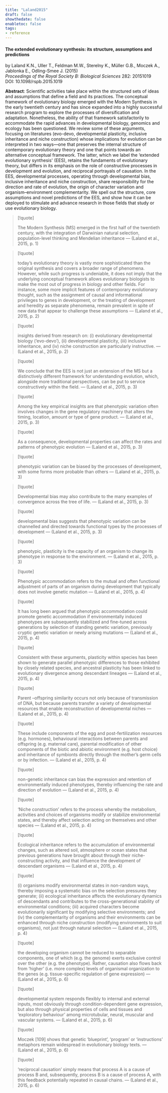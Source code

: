 ```yaml
---
title: "Laland2015"
draft: false
showthedate: false
enabletoc: false
tags:
- reference
---
```


#### **The extended evolutionary synthesis: its structure, assumptions and predictions**     
by Laland K.N., Uller T., Feldman M.W., Sterelny K., Müller G.B., Moczek A., Jablonka E., Odling-Smee J. (2015)         
*Proceedings of the Royal Society B: Biological Sciences* 282: 20151019       
DOI: 10.1098/rspb.2015.1019     

**Abstract**:  Scientific activities take place within the structured sets of ideas and assumptions that define a field and its practices. The conceptual framework of evolutionary biology emerged with the Modern Synthesis in the early twentieth century and has since expanded into a highly successful research program to explore the processes of diversification and adaptation. Nonetheless, the ability of that framework satisfactorily to accommodate the rapid advances in developmental biology, genomics and ecology has been questioned. We review some of these arguments, focusing on literatures (evo-devo, developmental plasticity, inclusive inheritance and niche construction) whose implications for evolution can be interpreted in two ways—one that preserves the internal structure of contemporary evolutionary theory and one that points towards an alternative conceptual framework. The latter, which we label the ‘extended evolutionary synthesis' (EES), retains the fundaments of evolutionary theory, but differs in its emphasis on the role of constructive processes in development and evolution, and reciprocal portrayals of causation. In the EES, developmental processes, operating through developmental bias, inclusive inheritance and niche construction, share responsibility for the direction and rate of evolution, the origin of character variation and organism–environment complementarity. We spell out the structure, core assumptions and novel predictions of the EES, and show how it can be deployed to stimulate and advance research in those fields that study or use evolutionary biology.




> [!quote] 
>
>The Modern Synthesis (MS) emerged in the first half of the twentieth century, with the integration of Darwinian natural selection, population-level thinking and Mendelian inheritance —  (Laland et al., 2015, p. 1) 

> [!quote] 
>
>today’s evolutionary theory is vastly more sophisticated than the original synthesis and covers a broader range of phenomena. However, while such progress is undeniable, it does not imply that the underlying conceptual framework allows evolutionary biologists to make the most out of progress in biology and other fields. For instance, some more implicit features of contemporary evolutionary thought, such as the assignment of causal and informational privileges to genes in development, or the treating of development and heredity as separate phenomena, remain prevalent in spite of new data that appear to challenge these assumptions —  (Laland et al., 2015, p. 2) 

> [!quote] 
>
>insights derived from research on: (i) evolutionary developmental biology (‘evo-devo’), (ii) developmental plasticity, (iii) inclusive inheritance, and (iv) niche construction are particularly instructive. —  (Laland et al., 2015, p. 2) 

> [!quote] 
>
>We conclude that the EES is not just an extension of the MS but a distinctively different framework for understanding evolution, which, alongside more traditional perspectives, can be put to service constructively within the field. —  (Laland et al., 2015, p. 3) 

> [!quote] 
>
>Among the key empirical insights are that phenotypic variation often involves changes in the gene regulatory machinery that alters the timing, location, amount or type of gene product. —  (Laland et al., 2015, p. 3) 

> [!quote] 
>
>As a consequence, developmental properties can affect the rates and patterns of phenotypic evolution —  (Laland et al., 2015, p. 3) 

> [!quote] 
>
>phenotypic variation can be biased by the processes of development, with some forms more probable than others —  (Laland et al., 2015, p. 3) 

> [!quote] 
>
>Developmental bias may also contribute to the many examples of convergence across the tree of life. —  (Laland et al., 2015, p. 3) 

> [!quote] 
>
>developmental bias suggests that phenotypic variation can be channelled and directed towards functional types by the processes of development —  (Laland et al., 2015, p. 3) 

> [!quote] 
>
>phenotypic, plasticity is the capacity of an organism to change its phenotype in response to the environment. —  (Laland et al., 2015, p. 3) 

> [!quote] 
>
>Phenotypic accommodation refers to the mutual and often functional adjustment of parts of an organism during development that typically does not involve genetic mutation —  (Laland et al., 2015, p. 4) 

> [!quote] 
>
>It has long been argued that phenotypic accommodation could promote genetic accommodation if environmentally induced phenotypes are subsequently stabilized and fine-tuned across generations by selection of standing genetic variation, previously cryptic genetic variation or newly arising mutations —  (Laland et al., 2015, p. 4) 

> [!quote] 
>
>Consistent with these arguments, plasticity within species has been shown to generate parallel phenotypic differences to those exhibited by closely related species, and ancestral plasticity has been linked to evolutionary divergence among descendant lineages —  (Laland et al., 2015, p. 4) 

> [!quote] 
>
>Parent –offspring similarity occurs not only because of transmission of DNA, but because parents transfer a variety of developmental resources that enable reconstruction of developmental niches —  (Laland et al., 2015, p. 4) 

> [!quote] 
>
>These include components of the egg and post-fertilization resources (e.g. hormones), behavioural interactions between parents and offspring (e.g. maternal care), parental modification of other components of the biotic and abiotic environment (e.g. host choice) and inheritance of symbionts directly through the mother’s germ cells or by infection. —  (Laland et al., 2015, p. 4) 

> [!quote] 
>
>non-genetic inheritance can bias the expression and retention of environmentally induced phenotypes, thereby influencing the rate and direction of evolution —  (Laland et al., 2015, p. 4) 

> [!quote] 
>
>‘Niche construction’ refers to the process whereby the metabolism, activities and choices of organisms modify or stabilize environmental states, and thereby affect selection acting on themselves and other species —  (Laland et al., 2015, p. 4) 

> [!quote] 
>
>Ecological inheritance refers to the accumulation of environmental changes, such as altered soil, atmosphere or ocean states that previous generations have brought about through their niche-constructing activity, and that influence the development of descendant organisms —  (Laland et al., 2015, p. 4) 

> [!quote] 
>
>(i) organisms modify environmental states in non-random ways, thereby imposing a systematic bias on the selection pressures they generate; (ii) ecological inheritance affects the evolutionary dynamics of descendants and contributes to the cross-generational stability of environmental conditions; (iii) acquired characters become evolutionarily significant by modifying selective environments; and (iv) the complementarity of organisms and their environments can be enhanced through niche construction (modifying environments to suit organisms), not just through natural selection —  (Laland et al., 2015, p. 4) 

> [!quote] 
>
>the developing organism cannot be reduced to separable components, one of which (e.g. the genome) exerts exclusive control over the other (e.g. the phenotype). Rather, causation also flows back from ‘higher’ (i.e. more complex) levels of organismal organization to the genes (e.g. tissue-specific regulation of gene expression) —  (Laland et al., 2015, p. 6) 

> [!quote] 
>
>developmental system responds flexibly to internal and external inputs, most obviously through condition-dependent gene expression, but also through physical properties of cells and tissues and ‘exploratory behaviour’ among microtubular, neural, muscular and vascular systems. —  (Laland et al., 2015, p. 6) 

> [!quote] 
>
>Moczek [109] shows that genetic ‘blueprint’, ‘program’ or ‘instructions’ metaphors remain widespread in evolutionary biology texts. —  (Laland et al., 2015, p. 6) 

> [!quote] 
>
>‘reciprocal causation’ simply means that process A is a cause of process B and, subsequently, process B is a cause of process A, with this feedback potentially repeated in causal chains. —  (Laland et al., 2015, p. 6) 


